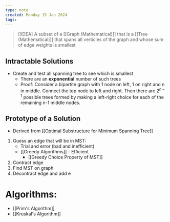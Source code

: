 ```yaml
---
type: note
created: Monday 15 Jan 2024
tags: 
---
```

> [!IDEA]
> A subset of a [[Graph (Mathematical)]] that is a [[Tree (Mathematical)]] that spans all verticies of the graph and whose sum of edge weights is smallest
## Intractable Solutions
- Create and test all spanning tree to see which is smallest
	- There are an **exponential** number of such trees
	- Proof: Consider a bipartite graph with 1 node on left, 1 on right and n in middle. Connect the top node to left and right. Then there are $2^{n-1}$ possible trees formed by making a left-right choice for each of the remaining n-1 middle nodes. 

## Prototype of a Solution
- Derived from [[Optimal Substructure for Minimum Spanning Tree]]
1) Guess an edge that will be in MST:
	- Trial and error (bad and inefficient)
	- [[Greedy Algorithms]] - Efficient
		- [[Greedy Choice Property of MST]]
1) Contract edge
2) Find MST on graph
3) Decontract edge and add e

# Algorithms:
- [[Prim's Algorithm]]
- [[Kruskal's Algorithm]]

